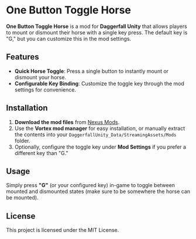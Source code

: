 # One Button Toggle Horse

**One Button Toggle Horse** is a mod for **Daggerfall Unity** that allows players to mount or dismount their horse with a single key press. The default key is "G," but you can customize this in the mod settings.

## Features

- **Quick Horse Toggle**: Press a single button to instantly mount or dismount your horse.
- **Configurable Key Binding**: Customize the toggle key through the mod settings for convenience.

## Installation

1. **Download the mod files** from [Nexus Mods](https://www.nexusmods.com/daggerfallunity/mods/843).
2. Use the **Vortex mod manager** for easy installation, or manually extract the contents into your `DaggerfallUnity_Data/StreamingAssets/Mods` folder.
3. Optionally, configure the toggle key under **Mod Settings** if you prefer a different key than "G."

## Usage

Simply press **"G"** (or your configured key) in-game to toggle between mounted and dismounted states (make sure to be somewhere the horse can be mounted).

## License

This project is licensed under the MIT License.
